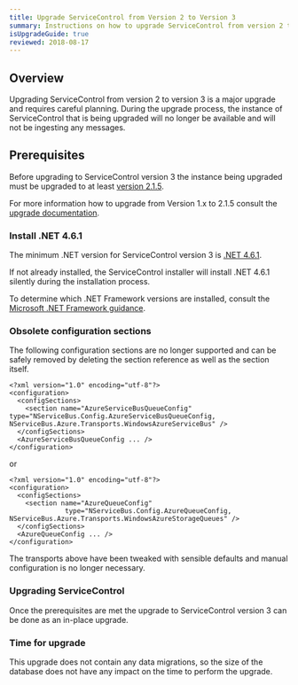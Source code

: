 ```yaml
---
title: Upgrade ServiceControl from Version 2 to Version 3
summary: Instructions on how to upgrade ServiceControl from version 2 to 3
isUpgradeGuide: true
reviewed: 2018-08-17
---
```


## Overview

Upgrading ServiceControl from version 2 to version 3 is a major upgrade and requires careful planning. During the upgrade process, the instance of ServiceControl that is being upgraded will no longer be available and will not be ingesting any messages.

## Prerequisites

Before upgrading to ServiceControl version 3 the instance being upgraded must be upgraded to at least [version 2.1.5](https://github.com/Particular/ServiceControl/releases/tag/2.1.5).

For more information how to upgrade from Version 1.x to 2.1.5 consult the [upgrade documentation](/servicecontrol/upgrades/1to2.md).

### Install .NET 4.6.1

The minimum .NET version for ServiceControl version 3 is [.NET 4.6.1](https://www.microsoft.com/en-us/download/details.aspx?id=49982).

If not already installed, the ServiceControl installer will install .NET 4.6.1 silently during the installation process.

To determine which .NET Framework versions are installed, consult the [Microsoft .NET Framework guidance](https://docs.microsoft.com/en-us/dotnet/framework/migration-guide/how-to-determine-which-versions-are-installed).

### Obsolete configuration sections

The following configuration sections are no longer supported and can be safely removed by deleting the section reference as well as the section itself.

```
<?xml version="1.0" encoding="utf-8"?>
<configuration>
  <configSections>
    <section name="AzureServiceBusQueueConfig" type="NServiceBus.Config.AzureServiceBusQueueConfig, NServiceBus.Azure.Transports.WindowsAzureServiceBus" />
  </configSections>
  <AzureServiceBusQueueConfig ... />
</configuration>
```

or

```
<?xml version="1.0" encoding="utf-8"?>
<configuration>
  <configSections>
    <section name="AzureQueueConfig"
              type="NServiceBus.Config.AzureQueueConfig, NServiceBus.Azure.Transports.WindowsAzureStorageQueues" />
  </configSections>
  <AzureQueueConfig ... />
</configuration>
```

The transports above have been tweaked with sensible defaults and manual configuration is no longer necessary.

### Upgrading ServiceControl

Once the prerequisites are met the upgrade to ServiceControl version 3 can be done as an in-place upgrade.


### Time for upgrade

This upgrade does not contain any data migrations, so the size of the database does not have any impact on the time to perform the upgrade.
